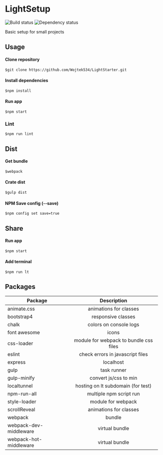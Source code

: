 # LightSetup 
![Build status](https://travis-ci.org/Wojtek534/LightStarter.svg?branch=master)
![Dependency status](https://david-dm.org/wojtek534/LightStarter.svg)

Basic setup for small projects

## Usage
#### Clone repository
```
$git clone https://github.com/Wojtek534/LightStarter.git
```

#### Install dependencies
```
$npm install
```

#### Run app
```
$npm start
```
### Lint
```
$npm run lint
```
## Dist
#### Get bundle
```
$webpack
```

#### Crate dist
```
$gulp dist
```

#### NPM Save config (--save)
```
$npm config set save=true
```

## Share
#### Run app
```
$npm start
```

#### Add terminal
```
$npm run lt
```

## Packages
| Package        | Description|
| ------------- |:-------------:|
| animate.css | animations for classes |
| bootstrap4 | responsive classes|
| chalk | colors on console logs |
| font awesome | icons |
| css-loader | module for webpack to bundle css files |
| eslint | check errors in javascript files |
| express | localhost |
| gulp | task runner |
| gulp-minify | convert js/css to min |
| localtunnel | hosting on lt subdomain (for test) |
| npm-run-all | multiple npm script run |
| style-loader | module for webpack |
| scrollReveal | animations for classes|
| webpack | bundle  |
| webpack-dev-middleware | virtual bundle |
| webpack-hot-middleware | virtual bundle |

